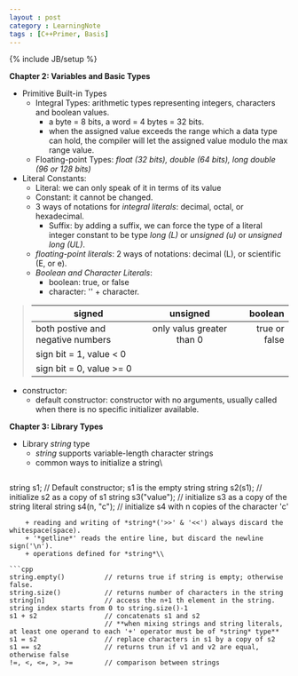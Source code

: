 ```yaml
---
layout : post
category : LearningNote
tags : [C++Primer, Basis]
---
```

{% include JB/setup %}

**Chapter 2: Variables and Basic Types**


- Primitive Built-in Types
    + Integral Types: arithmetic types representing integers, characters and boolean values.
        * a byte = 8 bits, a word = 4 bytes = 32 bits.
        * when the assigned value exceeds the range which a data type can hold, the compiler will let the assigned value modulo the max range value.
    + Floating-point Types: *float (32 bits), double (64 bits), long double (96 or 128 bits)*
- Literal Constants: 
    + Literal: we can only speak of it in terms of its value
    + Constant: it cannot be changed.
    + 3 ways of notations for *integral literals*: decimal, octal, or hexadecimal.
        * Suffix: by adding a suffix, we can force the type of a literal integer constant to be type *long (L)* or *unsigned (u)* or *unsigned long (UL)*.
    + *floating-point literals*: 2 ways of notations: decimal (L), or scientific (E, or e).
    + *Boolean and Character Literals*:
        * boolean: true, or false
        * character: '' + character.
    
>| signed | unsigned | boolean | 
>|--------|:---------:|--------:|
>|both postive and negative numbers | only valus greater than 0 | true or false |
>| sign bit = 1, value < 0 | | |
>| sign bit = 0, value >= 0| | |

<!--more-->

- constructor:
    + default constructor: constructor with no arguments, usually called when there is no specific initializer available.


**Chapter 3: Library Types**

- Library *string* type
    + *string* supports variable-length character strings
    + common ways to initialize a string\\

>```cpp
string s1;              // Default constructor; s1 is the empty string
string s2(s1);          // initialize s2 as a copy of s1
string s3("value");     // initialize s3 as a copy of the string literal
string s4(n, "c");      // initialize s4 with n copies of the character 'c'
```
    + reading and writing of *string*('>>' & '<<') always discard the whitespace(space).
    + '*getline*' reads the entire line, but discard the newline sign('\n').
    + operations defined for *string*\\

```cpp
string.empty()          // returns true if string is empty; otherwise false.
string.size()           // returns number of characters in the string
string[n]               // access the n+1 th element in the string. string index starts from 0 to string.size()-1
s1 + s2                 // concatenats s1 and s2
                        // **when mixing strings and string literals, at least one operand to each '+' operator must be of *string* type**
s1 = s2                 // replace characters in s1 by a copy of s2
s1 == s2                // returns trun if v1 and v2 are equal, otherwise false
!=, <, <=, >, >=        // comparison between strings
```

